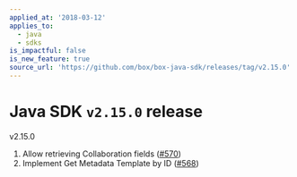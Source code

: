 ```yaml
---
applied_at: '2018-03-12'
applies_to:
  - java
  - sdks
is_impactful: false
is_new_feature: true
source_url: 'https://github.com/box/box-java-sdk/releases/tag/v2.15.0'
---
```


# Java SDK `v2.15.0` release

v2.15.0

1. Allow retrieving Collaboration fields ([#570](https://github.com/box/box-java-sdk/pull/570))
2. Implement Get Metadata Template by ID ([#568](https://github.com/box/box-java-sdk/pull/568))